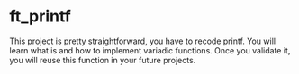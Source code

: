 # ft_printf

This project is pretty straightforward, you have to recode printf.
You will learn what is and how to implement variadic functions. 
Once you validate it, you will reuse this function in your future projects.
